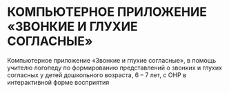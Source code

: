 # КОМПЬЮТЕРНОЕ ПРИЛОЖЕНИЕ «ЗВОНКИЕ И ГЛУХИЕ СОГЛАСНЫЕ»
Компьютерное приложение «Звонкие и глухие согласные», в помощь учителю логопеду по формированию представлений о звонких и глухих согласных у детей дошкольного возраста, 6 – 7 лет, с ОНР в интерактивной форме восприятия
